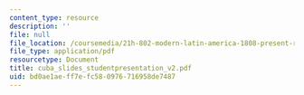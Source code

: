 ```yaml
---
content_type: resource
description: ''
file: null
file_location: /coursemedia/21h-802-modern-latin-america-1808-present-revolution-dictatorship-democracy-spring-2005/bd0ae1aeff7efc580976716958de7487_cuba_slides_studentpresentation_v2.pdf
file_type: application/pdf
resourcetype: Document
title: cuba_slides_studentpresentation_v2.pdf
uid: bd0ae1ae-ff7e-fc58-0976-716958de7487
---
```

